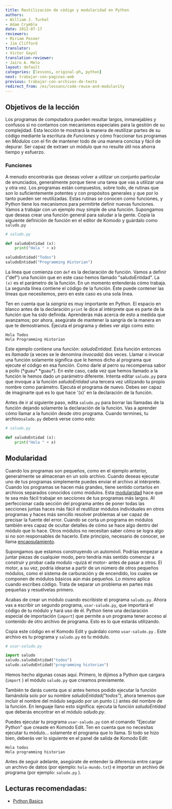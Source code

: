 ```yaml
---
title: Reutilización de código y modularidad en Python
authors:
- William J. Turkel
- Adam Crymble
date: 2012-07-17
reviewers:
- Miriam Posner
- Jim Clifford
translator:
- Víctor Gayol
translation-reviewer:
- Jairo A. Melo
layout: default
categories: [lessons, original-ph, python]
next: trabajar-con-paginas-web
previous: trabajar-con-archivos-de-texto
redirect_from: /es/lessons/code-reuse-and-modularity
---
```


Objetivos de la lección
-----------------------

Los programas de computadora pueden resultar largos, inmanejables y confusos si no contamos con mecanismos especiales para la gestión de su complejidad. Esta lección te mostrará la manera de reutilizar partes de su código mediante la escritura de *Funciones* y cómo fraccionar tus programas en *Módulos* con el fin de mantener todo de una manera concisa y fácil de depurar. Ser capaz de extraer un módulo que no resulte útil nos ahorra tiempo y esfuerzo.

### Funciones
 
A menudo encontrarás que deseas volver a utilizar un conjunto particular de enunciados, generalmente porque tiene una tarea que vas a utilizar una y otra vez. Los programas están compuestos, sobre todo, de rutinas que son lo suficientemente potentes y con propósitos generales y que por lo tanto pueden ser reutilizadas. Estas rutinas se conocen como funciones, y Python tiene los mecanismos para permitirte definir nuevas funciones. Vamos a trabajar con un ejemplo muy simple de una función. Supongamos que deseas crear una función general para saludar a la gente. Copia la siguiente definición de función en el editor de Komodo y guárdalo como `saludo.py`

```python
# saludo.py

def saludoEntidad (x):
	print("Hola " + x)

saludoEntidad("Todos")
saludoEntidad("Programming Historian")
```

La línea que comienza con `def` es la declaración de función. Vamos a definir ("def") una función que en este caso hemos llamado "saludoEntidad". La `(x)` es el parámetro de la función. En un momento entenderás cómo trabaja. La segunda línea contiene el código de la función.  Éste puede contener las líneas que necesitemos, pero en este caso es una sola línea.

Ten en cuenta que la *sangría* es muy importante en Python. El espacio en blanco antes de la declaración `print` le dice al intérprete que es parte de la función que ha sido definida. Aprenderás más acerca de esto a medida que avanzamos; por ahora, asegúrate de mantener la sangría de la manera en que te demostramos. Ejecuta el programa y debes ver algo como esto:

```
Hola Todos
Hola Programming Historian
``` 

Este ejemplo contiene una función: *saludoEntidad*. Esta función entonces es *llamada* (a veces se le denomina *invocada*) dos veces. Llamar o invocar una función solamente significa que le hemos dicho al programa que ejecute el código en esa función. Como darle al perro su recompensa sabor a pollo (\*guau\* \*guau\*). En este caso, cada vez que hemos llamado a la función le hemos dado un parámetro diferente. Intenta editar `saludo.py` para que invoque a la función *saludoEntidad* una tercera vez utilizando tu propio nombre como parámetro. Ejecuta el programa de nuevo. Debes ser capaz de imaginarte qué es lo que hace '(x)' en la declaración de la función.

Antes de ir al siguiente paso, edita `saludo.py` para borrar las llamadas de la función dejando solamente la declaración de la función. Vas a aprender cómo llamar a la función desde otro programa. Cuando termines, tu  archivo`saludo.py` deberá verse como esto:

```python
# saludo.py

def saludoEntidad (x):
	print("Hola " + x)
``` 

## Modularidad

Cuando los programas son pequeños, como en el ejemplo anterior, generalmente se almacenan en un solo archivo. Cuando deseas ejecutar uno de tus programas simplemente puedes enviar el archivo al intérprete. Cuando los programas se hacen más grandes, tiene sentido cortarlos en archivos separados conocidos como módulos. Esta [modularidad] hace que te sea más fácil trabajar en secciones de tus programas más largos. Al perfeccionar cada sección del programa antes de poner todas las secciones juntas haces más fácil el reutilizar módulos individuales en otros programas y haces más sencillo resolver problemas al ser capaz de precisar la fuente del error. Cuando se corta un programa en módulos también eres capaz de ocultar detalles de cómo se hace algo dentro del módulo que lo hace. Otros módulos no necesitan saber cómo se logra algo si no son responsables de hacerlo. Este principio, necesario de conocer, se llama [encapsulamiento].

Supongamos que estamos construyendo un automóvil. Podrías empezar a juntar piezas de cualquier modo, pero tendría más sentido comenzar a construir y probar cada modulo -quizá el motor- antes de pasar a otros. El motor, a su vez, podría idearse a partir de un número de otros pequeños módulos, como el sistema de carburación y de encendido, los cuales se componen de módulos básicos aún más pequeños. Lo mismo aplica cuando escribes código. Trata de separar un problema en partes más pequeñas y resuélvelas primero.

Acabas de crear un módulo cuando escribiste el programa `saludo.py`. Ahora vas a escribir un segundo programa, `usar-saludo.py`, que importará el código de tu módulo y hará uso de él. Python tiene una declaración especial de importación (`import`) que permite a un programa tener acceso al contenido de otro archivo de programa. Esto es lo que estarás utilizando.

Copia este código en el Komodo Edit y guárdalo como `usar-saludo.py` . Este archivo es tu programa y `saludo.py` es tu módulo.

``` python
# usar-saludo.py

import saludo
saludo.saludoEntidad("todos")
saludo.saludoEntidad("programming historian")
``` 

Hemos hecho algunas cosas aquí.  Primero, le dijimos a Python que cargara (`import` ) el módulo `saludo.py` que creamos previamente.

También te darás cuenta que si antes hemos podido ejecutar la función llamándola solo por su nombre   *saludoEntidad("todos")*, ahora tenemos que incluir el nombre del módulo seguido por un punto (.) antes del nombre de la función. En lenguaje llano esto significa: ejecuta la función *saludoEntidad* que deberás encontrar en el módulo *saludo.py*.

Puedes ejecutar tu programa `usar-saludo.py` con el comando "Ejecutar Python" que creaste en Komodo Edit. Ten en cuenta que no necesitas ejecutar tu módulo... solamente el programa que lo llama. Si todo se hizo bien, deberás ver lo siguiente en el panel de salida de Komodo Edit:

```
Hola todos
Hola programming historian
``` 

Antes de seguir adelante, asegúrate de entender la diferencia entre cargar un archivo de datos (por ejemplo: `hola-mundo.txt`) e importar un archivo de programa (por ejemplo: `saludo.py` ).

Lecturas recomendadas:
----------------------------------
- [Python Basics]

[modularidad]: https://es.wikipedia.org/wiki/Modularidad_(informática)
[encapsulamiento]: https://es.wikipedia.org/wiki/Encapsulamiento_(informática)
[Python Basics]: http://www.astro.ufl.edu/~warner/prog/python.html
